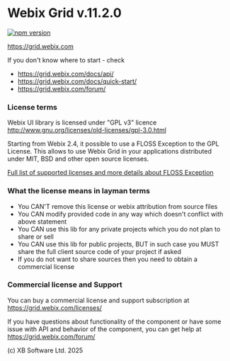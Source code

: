Webix Grid v.11.2.0
================

[![npm version](https://badge.fury.io/js/webix-grid-gpl.svg)](https://badge.fury.io/js/webix-grid-gpl)

https://grid.webix.com

If you don't know where to start - check 

- https://grid.webix.com/docs/api/
- https://grid.webix.com/docs/quick-start/
- https://grid.webix.com/forum/


### License terms

Webix UI library is licensed under "GPL v3" licence
http://www.gnu.org/licenses/old-licenses/gpl-3.0.html

Starting from Webix 2.4, it possible to use a FLOSS Exception to the GPL License. This allows to use Webix Grid in your applications distributed under MIT, BSD and other open source licenses. 

[Full list of supported licenses and more details about FLOSS Exception](https://grid.webix.com/legalnote/license-exception/)

### What the license means in layman terms

- You CAN'T remove this license or webix attribution from source files
- You CAN modify provided code in any way which doesn't conflict with above statement
- You CAN use this lib for any private projects which you do not plan to share or sell
- You CAN use this lib for public projects, BUT in such case you MUST share the full client source code of your project if asked
- If you do not want to share sources then you need to obtain a commercial license


### Commercial license and Support

You can buy a commercial license and support subscription at https://grid.webix.com/licenses/

If you have questions about functionality of the component 
or have some issue with API and behavior of the component,
you can get help at https://grid.webix.com/forum/



(c) XB Software Ltd. 2025